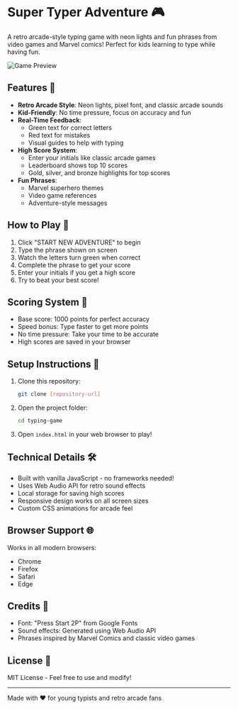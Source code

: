 # Super Typer Adventure 🎮

A retro arcade-style typing game with neon lights and fun phrases from video games and Marvel comics! Perfect for kids learning to type while having fun.

![Game Preview](preview.png)

## Features 🌟

- **Retro Arcade Style**: Neon lights, pixel font, and classic arcade sounds
- **Kid-Friendly**: No time pressure, focus on accuracy and fun
- **Real-Time Feedback**: 
  - Green text for correct letters
  - Red text for mistakes
  - Visual guides to help with typing
- **High Score System**: 
  - Enter your initials like classic arcade games
  - Leaderboard shows top 10 scores
  - Gold, silver, and bronze highlights for top scores
- **Fun Phrases**: 
  - Marvel superhero themes
  - Video game references
  - Adventure-style messages

## How to Play 🎯

1. Click "START NEW ADVENTURE" to begin
2. Type the phrase shown on screen
3. Watch the letters turn green when correct
4. Complete the phrase to get your score
5. Enter your initials if you get a high score
6. Try to beat your best score!

## Scoring System 💯

- Base score: 1000 points for perfect accuracy
- Speed bonus: Type faster to get more points
- No time pressure: Take your time to be accurate
- High scores are saved in your browser

## Setup Instructions 🔧

1. Clone this repository:
   ```bash
   git clone [repository-url]
   ```

2. Open the project folder:
   ```bash
   cd typing-game
   ```

3. Open `index.html` in your web browser to play!

## Technical Details 🛠️

- Built with vanilla JavaScript - no frameworks needed!
- Uses Web Audio API for retro sound effects
- Local storage for saving high scores
- Responsive design works on all screen sizes
- Custom CSS animations for arcade feel

## Browser Support 🌐

Works in all modern browsers:
- Chrome
- Firefox
- Safari
- Edge

## Credits 🙏

- Font: "Press Start 2P" from Google Fonts
- Sound effects: Generated using Web Audio API
- Phrases inspired by Marvel Comics and classic video games

## License 📄

MIT License - Feel free to use and modify!

---

Made with ❤️ for young typists and retro arcade fans 
